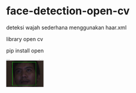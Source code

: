 # face-detection-open-cv
deteksi wajah sederhana menggunakan haar.xml

 library open cv
 
 <span>pip install open</span>
  
 <p>
 <img src="https://github.com/wedexyz/face-detection-open-cv/blob/master/hasil.jpg" style="width:100px ;height :120pxpx"></img>
 </p>
